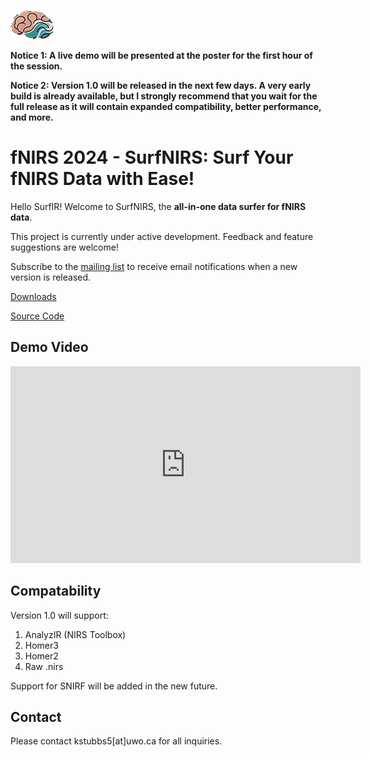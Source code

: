 ![](logo.png)

**Notice 1: A live demo will be presented at the poster for the first hour of the session.**

**Notice 2: Version 1.0 will be released in the next few days. A very early build is already available, but I strongly recommend that you wait for the full release as it will contain expanded compatibility, better performance, and more.**

# fNIRS 2024 - SurfNIRS: Surf Your fNIRS Data with Ease!
Hello SurfIR! Welcome to SurfNIRS, the **all-in-one data surfer for fNIRS data**.

This project is currently under active development. Feedback and feature suggestions are welcome!

Subscribe to the [mailing list](https://uwo.eu.qualtrics.com/jfe/form/SV_8dgnzv86fjWNSl0) to receive email notifications when a new version is released.

[Downloads](https://github.com/Western-SPRINT/SurfNIRS/releases)

[Source Code](https://github.com/Western-SPRINT/SurfNIRS/)

## Demo Video

<iframe id="video" width="560" height="315" src="https://github.com/user-attachments/assets/dd543d11-ceba-441f-b093-908c1eb582f8" frameborder="0" allow="autoplay; encrypted-media" allowfullscreen=""></iframe>

## Compatability
Version 1.0 will support:
1. AnalyzIR (NIRS Toolbox)
2. Homer3
3. Homer2
4. Raw .nirs

Support for SNIRF will be added in the new future.

## Contact
Please contact kstubbs5[at]uwo.ca for all inquiries.
